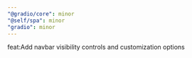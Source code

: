 ```yaml
---
"@gradio/core": minor
"@self/spa": minor
"gradio": minor
---
```


feat:Add navbar visibility controls and customization options
